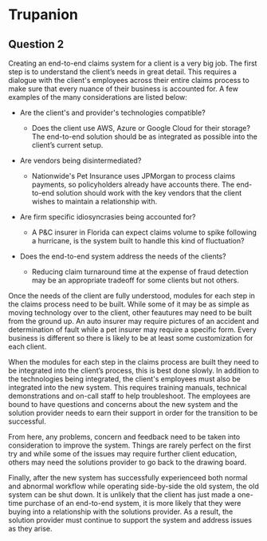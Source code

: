 # Trupanion

## Question 2

  Creating an end-to-end claims system for a client is a very big job. The first step is to understand the client’s needs in great detail. This requires a dialogue with the client's employees across their entire claims process to make sure that every nuance of their business is accounted for. A few examples of the many considerations are listed below:

* Are the client's and provider's technologies compatible?
  - Does the client use AWS, Azure or Google Cloud for their storage? The end-to-end solution should be as integrated as possible into the client’s current setup.

* Are vendors being disintermediated?

  - Nationwide's Pet Insurance uses JPMorgan to process claims payments, so policyholders already have accounts there. The end-to-end solution should work with the key vendors that the client wishes to maintain a relationship with.

* Are firm specific idiosyncrasies being accounted for?

  - A P&C insurer in Florida can expect claims volume to spike following a hurricane, is the system built to handle this kind of fluctuation?

* Does the end-to-end system address the needs of the clients?

  - Reducing claim turnaround time at the expense of fraud detection may be an appropriate tradeoff for some clients but not others.


Once the needs of the client are fully understood, modules for each step in the claims process need to be built. While some of it may be as simple as moving technology over to the client, other feautures may need to be built from the ground up. An auto insurer may require pictures of an accident and determination of fault while a pet insurer may require a specific form. Every business is different so there is likely to be at least some customization for each client.  

When the modules for each step in the claims process are built they need to be integrated into the client’s process, this is best done slowly. In addition to the technologies being integrated, the client's employees must also be integrated into the new system. This requires training manuals, technical demonstrations and on-call staff to help troubleshoot. The employees are bound to have questions and concerns about the new system and the solution provider needs to earn their support in order for the transition to be successful.  

From here, any problems, concern and feedback need to be taken into consideration to improve the system. Things are rarely perfect on the first try and while some of the issues may require further client education, others may need the solutions provider to go back to the drawing board. 

Finally, after the new system has successfully experienceed both normal and abnormal workflow while operating side-by-side the old system, the old system can be shut down. It is unlikely that the client has just made a one-time purchase of an end-to-end system, it is more likely that they were buying into a relationship with the solutions provider. As a result, the solution provider must continue to support the system and address issues as they arise. 
